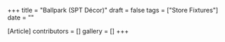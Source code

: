 +++
title = "Ballpark (SPT Décor)"
draft = false
tags = ["Store Fixtures"]
date = ""

[Article]
contributors = []
gallery = []
+++